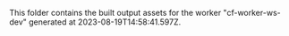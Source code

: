 This folder contains the built output assets for the worker "cf-worker-ws-dev" generated at 2023-08-19T14:58:41.597Z.